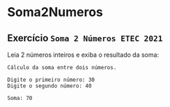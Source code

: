 # Soma2Numeros

## Exercício `Soma 2 Números ETEC 2021`

Leia 2 números inteiros e exiba o resultado da soma:

```
Cálculo da soma entre dois números.

Digite o primeiro número: 30
Digite o segundo número: 40

Soma: 70
```
